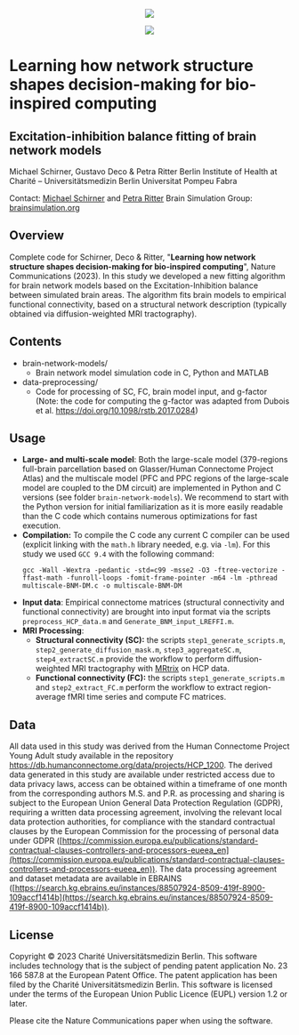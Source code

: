 <p align='center'>
    <img src= 'https://github.com/brainmodes/fast-slow/aux/header.pdf'>
</p>

<p align="center">
    <a href="https://joinup.ec.europa.eu/collection/eupl/eupl-text-eupl-12" alt="License-EUPL-1.2-or-later">
        <img src="https://img.shields.io/badge/license-EUPL--1.2--or--later-green" /></a>
</p>

# Learning how network structure shapes decision-making for bio-inspired computing
## Excitation-inhibition balance fitting of brain network models

Michael Schirner, Gustavo Deco & Petra Ritter
Berlin Institute of Health at Charité – Universitätsmedizin Berlin
Universitat Pompeu Fabra

Contact: [Michael Schirner](mailto:michael.schirner@bih-charite.de) and [Petra Ritter](mailto:petra.ritter@bih-charite.de)
Brain Simulation Group: [brainsimulation.org](https://www.brainsimulation.org/) 

## Overview

Complete code for Schirner, Deco & Ritter, "**Learning how network structure shapes decision-making for bio-inspired computing**", Nature Communications (2023). 
In this study we developed a new fitting algorithm for brain network models based on the Excitation-Inhibition balance between simulated brain areas. The algorithm fits brain models to empirical functional connectivity, based on a structural network description (typically obtained via diffusion-weighted MRI tractography).

## Contents

- brain-network-models/
	- Brain network model simulation code in C, Python and MATLAB
- data-preprocessing/
	- Code for processing of SC, FC, brain model input, and g-factor (Note: the code for computing the g-factor was adapted from Dubois et al. https://doi.org/10.1098/rstb.2017.0284)

## Usage

- **Large- and multi-scale model**: Both the large-scale model (379-regions full-brain parcellation based on Glasser/Human Connectome Project Atlas) and the multiscale model (PFC and PPC regions of the large-scale model are coupled to the DM circuit) are implemented in Python and C versions (see folder `brain-network-models`). We recommend to start with the Python version for initial familiarization as it is more easily readable than the C code which contains numerous optimizations for fast execution.
- **Compilation:** To compile the C code any current C compiler can be used (explicit linking with the `math.h` library needed, e.g. via `-lm`). For this study we used `GCC 9.4` with the following command: 
  ```
  gcc -Wall -Wextra -pedantic -std=c99 -msse2 -O3 -ftree-vectorize -ffast-math -funroll-loops -fomit-frame-pointer -m64 -lm -pthread multiscale-BNM-DM.c -o multiscale-BNM-DM
  ```
- **Input data**: Empirical connectome matrices (structural connectivity and functional connectivity) are brought into input format via the scripts `preprocess_HCP_data.m` and `Generate_BNM_input_LREFFI.m`.
- **MRI Processing**: 
	- **Structural connectivity (SC):** the scripts `step1_generate_scripts.m`, `step2_generate_diffusion_mask.m`, `step3_aggregateSC.m`, `step4_extractSC.m` provide the workflow to perform diffusion-weighted MRI tractography with [MRtrix](https://www.mrtrix.org/) on HCP data.
	- **Functional connectivity (FC):** the scripts `step1_generate_scripts.m` and `step2_extract_FC.m` perform the workflow to extract region-average fMRI time series and compute FC matrices.

## Data

All data used in this study was derived from the Human Connectome Project Young Adult study available in the repository https://db.humanconnectome.org/data/projects/HCP_1200. The derived data generated in this study are available under restricted access due to data privacy laws, access can be obtained within a timeframe of one month from the corresponding authors M.S. and P.R. as processing and sharing is subject to the European Union General Data Protection Regulation (GDPR), requiring a written data processing agreement, involving the relevant local data protection authorities, for compliance with the standard contractual clauses by the European Commission for the processing of personal data under GDPR ([https://commission.europa.eu/publications/standard-contractual-clauses-controllers-and-processors-eueea_en](https://commission.europa.eu/publications/standard-contractual-clauses-controllers-and-processors-eueea_en)). The data processing agreement and dataset metadata are available in EBRAINS ([https://search.kg.ebrains.eu/instances/88507924-8509-419f-8900-109accf1414b](https://search.kg.ebrains.eu/instances/88507924-8509-419f-8900-109accf1414b)).

## License

Copyright © 2023 Charité Universitätsmedizin Berlin. This software includes technology that is the subject of pending patent application No. 23 166 587.8 at the European Patent Office. The patent application has been filed by the Charité Universitätsmedizin Berlin. This software is licensed under the terms of the European Union Public Licence (EUPL) version 1.2 or later.

Please cite the Nature Communications paper when using the software.
